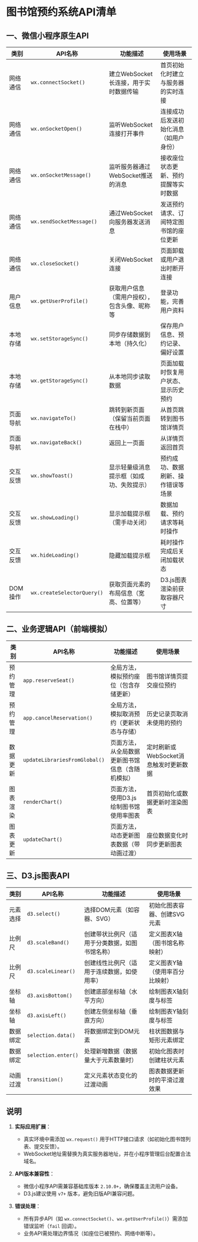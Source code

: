 # 图书馆预约系统API清单

## 一、微信小程序原生API

| 类别         | API名称                              | 功能描述                                                                 | 使用场景                                  |
|--------------|--------------------------------------|--------------------------------------------------------------------------|-------------------------------------------|
| 网络通信     | `wx.connectSocket()`                 | 建立WebSocket长连接，用于实时数据传输                                   | 首页初始化时建立与服务器的实时连接        |
| 网络通信     | `wx.onSocketOpen()`                  | 监听WebSocket连接打开事件                                               | 连接成功后发送初始化消息（如用户身份）    |
| 网络通信     | `wx.onSocketMessage()`               | 监听服务器通过WebSocket推送的消息                                       | 接收座位状态更新、预约提醒等实时数据      |
| 网络通信     | `wx.sendSocketMessage()`             | 通过WebSocket向服务器发送消息                                           | 发送预约请求、订阅特定图书馆的座位更新    |
| 网络通信     | `wx.closeSocket()`                   | 关闭WebSocket连接                                                       | 页面卸载或用户退出时断开连接              |
| 用户信息     | `wx.getUserProfile()`                | 获取用户信息（需用户授权），包含头像、昵称等                             | 登录功能，完善用户资料                    |
| 本地存储     | `wx.setStorageSync()`                | 同步存储数据到本地（持久化）                                             | 保存用户信息、预约记录、偏好设置          |
| 本地存储     | `wx.getStorageSync()`                | 从本地同步读取数据                                                       | 页面加载时恢复用户状态、显示历史预约      |
| 页面导航     | `wx.navigateTo()`                    | 跳转到新页面（保留当前页面在栈中）                                       | 从首页跳转到图书馆详情页                  |
| 页面导航     | `wx.navigateBack()`                  | 返回上一页面                                                             | 从详情页返回首页                          |
| 交互反馈     | `wx.showToast()`                     | 显示轻量级消息提示框（如成功、失败提示）                                 | 预约成功、数据刷新、操作错误等场景        |
| 交互反馈     | `wx.showLoading()`                   | 显示加载提示框（需手动关闭）                                             | 数据加载、预约请求等耗时操作              |
| 交互反馈     | `wx.hideLoading()`                   | 隐藏加载提示框                                                           | 耗时操作完成后关闭加载状态                |
| DOM操作      | `wx.createSelectorQuery()`           | 获取页面元素的布局信息（宽高、位置等）                                   | D3.js图表渲染前获取容器尺寸                |

## 二、业务逻辑API（前端模拟）

| 类别         | API名称                              | 功能描述                                                                 | 使用场景                                  |
|--------------|--------------------------------------|--------------------------------------------------------------------------|-------------------------------------------|
| 预约管理     | `app.reserveSeat()`                  | 全局方法，模拟预约座位（包含存储更新）                                   | 图书馆详情页提交座位预约                  |
| 预约管理     | `app.cancelReservation()`            | 全局方法，模拟取消预约（更新状态与存储）                                 | 历史记录页取消未使用的预约                |
| 数据更新     | `updateLibrariesFromGlobal()`        | 页面方法，从全局数据更新图书馆信息（含随机模拟）                         | 定时刷新或WebSocket消息触发时更新数据    |
| 图表渲染     | `renderChart()`                      | 页面方法，使用D3.js绘制图书馆使用率图表                                   | 首页初始化或数据更新时渲染图表            |
| 图表更新     | `updateChart()`                      | 页面方法，动态更新图表数据（带动画过渡）                                 | 座位数据变化时同步更新图表                |

## 三、D3.js图表API

| 类别         | API名称                              | 功能描述                                                                 | 使用场景                                  |
|--------------|--------------------------------------|--------------------------------------------------------------------------|-------------------------------------------|
| 元素选择     | `d3.select()`                        | 选择DOM元素（如容器、SVG）                                               | 初始化图表容器、创建SVG元素                |
| 比例尺       | `d3.scaleBand()`                     | 创建带状比例尺（适用于分类数据，如图书馆名称）                           | 定义图表X轴（图书馆名称映射）            |
| 比例尺       | `d3.scaleLinear()`                   | 创建线性比例尺（适用于连续数据，如使用率）                               | 定义图表Y轴（使用率百分比映射）          |
| 坐标轴       | `d3.axisBottom()`                    | 创建底部坐标轴（水平方向）                                               | 绘制图表X轴刻度与标签                    |
| 坐标轴       | `d3.axisLeft()`                      | 创建左侧坐标轴（垂直方向）                                               | 绘制图表Y轴刻度与标签                    |
| 数据绑定     | `selection.data()`                   | 将数据绑定到DOM元素                                                       | 柱状图数据与矩形元素绑定                  |
| 数据绑定     | `selection.enter()`                  | 处理新增数据（数据量大于元素数量时）                                     | 初始化图表时创建柱状元素                  |
| 动画过渡     | `transition()`                       | 定义元素状态变化的过渡动画                                               | 图表数据更新时的平滑过渡效果              |

## 说明

1. **实际应用扩展**：  
   - 真实环境中需添加 `wx.request()` 用于HTTP接口请求（如初始化图书馆列表、提交反馈）。  
   - WebSocket地址需替换为真实服务器地址，并在小程序管理后台配置合法域名。

2. **API版本兼容性**：  
   - 微信小程序API需兼容基础库版本 `2.10.0+`，确保覆盖主流用户设备。  
   - D3.js建议使用 `v7+` 版本，避免旧版API兼容问题。

3. **错误处理**：  
   - 所有异步API（如 `wx.connectSocket()`、`wx.getUserProfile()`）需添加错误监听（`fail` 回调）。  
   - 业务API需处理边界情况（如座位已被预约、网络中断等）。
